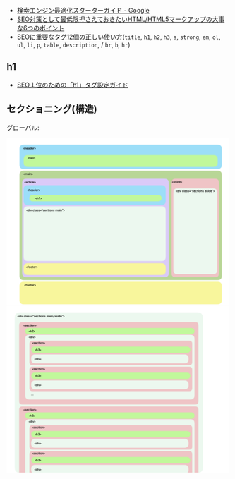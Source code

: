 - [検索エンジン最適化スターターガイド - Google](http://static.googleusercontent.com/media/www.google.co.jp/ja/jp/intl/ja/webmasters/docs/search-engine-optimization-starter-guide-ja.pdf)
- [SEO対策として最低限押さえておきたいHTML/HTML5マークアップの大事な6つのポイント](https://creive.me/archives/8814/)
- [SEOに重要なタグ12個の正しい使い方](http://w-just.com/blog/seo-tag-358.html)(`title`, `h1`, `h2`, `h3`, `a`, `strong`, `em`, `ol`, `ul`, `li`, `p`, `table`, `description`, / `br`, `b`, `hr`)

## h1

- [SEO１位のための「h1」タグ設定ガイド](https://seopack.jp/seoblog/20160817-h1-guide-to-get-on-top/)

## セクショニング(構造)

グローバル:

![](html5-sectioning/html5-sectioning.001.png)
![](html5-sectioning/html5-sectioning.002.png)
